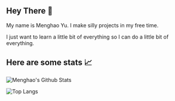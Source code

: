 ## Hey There :wave:
My name is Menghao Yu. I make silly projects in my free time.

I just want to learn a little bit of everything so I can do a little bit of everything. 

## Here are some stats :chart_with_upwards_trend:
![Menghao's Github Stats](https://github-readme-stats.vercel.app/api?username=menghaoyu2002&count_private=true&show_icons=true&theme=github_dark)

![Top Langs](https://github-readme-stats.vercel.app/api/top-langs/?username=menghaoyu2002&langs_count=8&layout=compact&exclude_repo=csc258-frogger,better-dotfiles&theme=github_dark)
